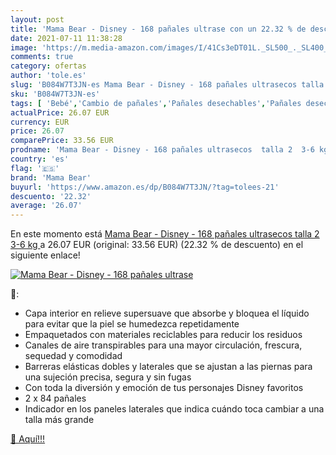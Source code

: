 ```yaml
---
layout: post
title: 'Mama Bear - Disney - 168 pañales ultrase con un 22.32 % de descuento'
date: 2021-07-11 11:38:28
image: 'https://m.media-amazon.com/images/I/41Cs3eDT01L._SL500_._SL400_.jpg'
comments: true
category: ofertas
author: 'tole.es'
slug: 'B084W7T3JN-es Mama Bear - Disney - 168 pañales ultrasecos talla 2 3-6 kg'
sku: 'B084W7T3JN-es'
tags: [ 'Bebé','Cambio de pañales','Pañales desechables','Pañales desechables para bebés','Pañales para bebé','bear','mama','mama bear','pañales', ]
actualPrice: 26.07 EUR
currency: EUR
price: 26.07
comparePrice: 33.56 EUR
prodname: 'Mama Bear - Disney - 168 pañales ultrasecos  talla 2  3-6 kg '
country: 'es'
flag: '🇪🇸'
brand: 'Mama Bear'
buyurl: 'https://www.amazon.es/dp/B084W7T3JN/?tag=tolees-21'
descuento: '22.32'
average: '26.07'
---
```


En este momento está [Mama Bear - Disney - 168 pañales ultrasecos  talla 2  3-6 kg ](https://www.amazon.es/dp/B084W7T3JN/?tag=tolees-21) a 26.07 EUR (original: 33.56 EUR) (22.32 %  de descuento) en el siguiente enlace!

[![Mama Bear - Disney - 168 pañales ultrase](https://m.media-amazon.com/images/I/41Cs3eDT01L._SL500_._SL400_.jpg)](https://www.amazon.es/dp/B084W7T3JN/?tag=tolees-21)

🔎:

- Capa interior en relieve supersuave que absorbe y bloquea el líquido para evitar que la piel se humedezca repetidamente
- Empaquetados con materiales reciclables para reducir los residuos
- Canales de aire transpirables para una mayor circulación, frescura, sequedad y comodidad
- Barreras elásticas dobles y laterales que se ajustan a las piernas para una sujeción precisa, segura y sin fugas
- Con toda la diversión y emoción de tus personajes Disney favoritos
- 2 x 84 pañales
- Indicador en los paneles laterales que indica cuándo toca cambiar a una talla más grande

[🛒 Aquí!!!](https://www.amazon.es/dp/B084W7T3JN/?tag=tolees-21)
